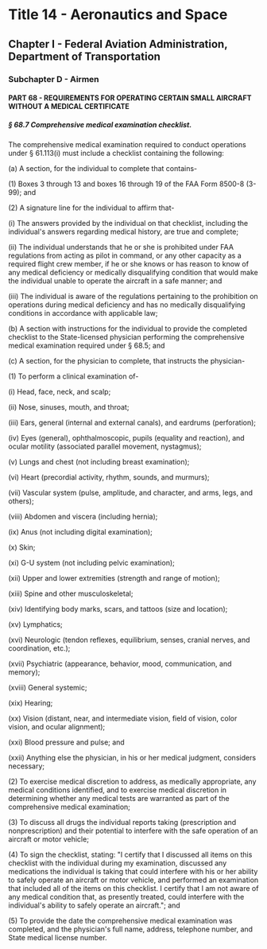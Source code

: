 
# Title 14 - Aeronautics and Space
## Chapter I - Federal Aviation Administration, Department of Transportation
### Subchapter D - Airmen
#### PART 68 - REQUIREMENTS FOR OPERATING CERTAIN SMALL AIRCRAFT WITHOUT A MEDICAL CERTIFICATE
##### § 68.7 Comprehensive medical examination checklist.

The comprehensive medical examination required to conduct operations under § 61.113(i) must include a checklist containing the following:

(a) A section, for the individual to complete that contains-

(1) Boxes 3 through 13 and boxes 16 through 19 of the FAA Form 8500-8 (3-99); and

(2) A signature line for the individual to affirm that-

(i) The answers provided by the individual on that checklist, including the individual's answers regarding medical history, are true and complete;

(ii) The individual understands that he or she is prohibited under FAA regulations from acting as pilot in command, or any other capacity as a required flight crew member, if he or she knows or has reason to know of any medical deficiency or medically disqualifying condition that would make the individual unable to operate the aircraft in a safe manner; and

(iii) The individual is aware of the regulations pertaining to the prohibition on operations during medical deficiency and has no medically disqualifying conditions in accordance with applicable law;

(b) A section with instructions for the individual to provide the completed checklist to the State-licensed physician performing the comprehensive medical examination required under § 68.5; and

(c) A section, for the physician to complete, that instructs the physician-

(1) To perform a clinical examination of-

(i) Head, face, neck, and scalp;

(ii) Nose, sinuses, mouth, and throat;

(iii) Ears, general (internal and external canals), and eardrums (perforation);

(iv) Eyes (general), ophthalmoscopic, pupils (equality and reaction), and ocular motility (associated parallel movement, nystagmus);

(v) Lungs and chest (not including breast examination);

(vi) Heart (precordial activity, rhythm, sounds, and murmurs);

(vii) Vascular system (pulse, amplitude, and character, and arms, legs, and others);

(viii) Abdomen and viscera (including hernia);

(ix) Anus (not including digital examination);

(x) Skin;

(xi) G-U system (not including pelvic examination);

(xii) Upper and lower extremities (strength and range of motion);

(xiii) Spine and other musculoskeletal;

(xiv) Identifying body marks, scars, and tattoos (size and location);

(xv) Lymphatics;

(xvi) Neurologic (tendon reflexes, equilibrium, senses, cranial nerves, and coordination, etc.);

(xvii) Psychiatric (appearance, behavior, mood, communication, and memory);

(xviii) General systemic;

(xix) Hearing;

(xx) Vision (distant, near, and intermediate vision, field of vision, color vision, and ocular alignment);

(xxi) Blood pressure and pulse; and

(xxii) Anything else the physician, in his or her medical judgment, considers necessary;

(2) To exercise medical discretion to address, as medically appropriate, any medical conditions identified, and to exercise medical discretion in determining whether any medical tests are warranted as part of the comprehensive medical examination;

(3) To discuss all drugs the individual reports taking (prescription and nonprescription) and their potential to interfere with the safe operation of an aircraft or motor vehicle;

(4) To sign the checklist, stating: "I certify that I discussed all items on this checklist with the individual during my examination, discussed any medications the individual is taking that could interfere with his or her ability to safely operate an aircraft or motor vehicle, and performed an examination that included all of the items on this checklist. I certify that I am not aware of any medical condition that, as presently treated, could interfere with the individual's ability to safely operate an aircraft."; and

(5) To provide the date the comprehensive medical examination was completed, and the physician's full name, address, telephone number, and State medical license number.
